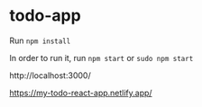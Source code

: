 # todo-app

Run `npm install`

In order to run it, run `npm start` or `sudo npm start`

http://localhost:3000/

https://my-todo-react-app.netlify.app/
